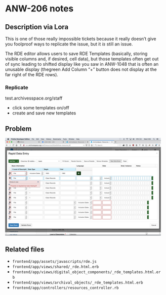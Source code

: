 # ANW-206 notes

## Description via Lora

This is one of those really impossible tickets because it really doesn’t give you foolproof ways to replicate the issue, but it _is_ still an issue.

The RDE editor allows users to save RDE Templates (basically, storing visible columns and, if desired, cell data), but those templates often get out of sync leading to shifted display like you saw in ANW-1048 that is often an unusable display (thegreen Add Column “+” button does not display at the far right of the RDE rows).

### Replicate

test.archivesspace.org/staff

- click some templates on/off
- create and save new templates

## Problem

![out of order rows after applying a template, then adding rows, then applying more templates and rows](./ugly-ass-206.png)

## Related files

- `frontend/app/assets/javascripts/rde.js`
- `frontend/app/views/shared/_rde.html.erb`
- `frontend/app/views/digital_object_components/_rde_templates.html.erb`
- `frontend/app/views/archival_objects/_rde_templates.html.erb`
- `frontend/app/controllers/resources_controller.rb`
